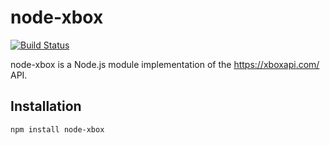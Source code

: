 # node-xbox

[![Build Status](https://travis-ci.org/iblanky/xbox-node.svg)](https://travis-ci.org/iblanky/xbox-node)

node-xbox is a Node.js module implementation of the https://xboxapi.com/ API.

## Installation
```
npm install node-xbox
```

